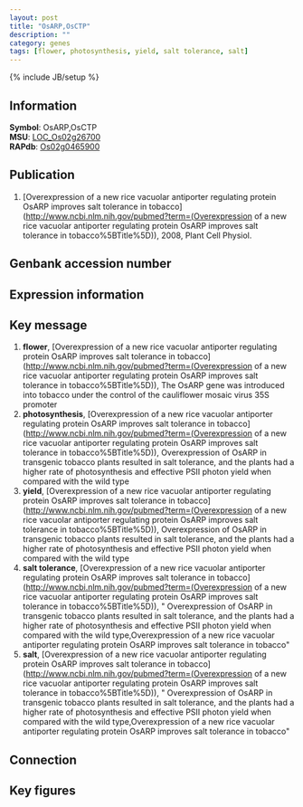 ```yaml
---
layout: post
title: "OsARP,OsCTP"
description: ""
category: genes
tags: [flower, photosynthesis, yield, salt tolerance, salt]
---
```

{% include JB/setup %}

## Information
__Symbol__: OsARP,OsCTP  
__MSU__: [LOC_Os02g26700](http://rice.plantbiology.msu.edu/cgi-bin/ORF_infopage.cgi?orf=LOC_Os02g26700)  
__RAPdb__: [Os02g0465900](http://rapdb.dna.affrc.go.jp/viewer/gbrowse_details/irgsp1?name=Os02g0465900)  

## Publication
1. [Overexpression of a new rice vacuolar antiporter regulating protein OsARP improves salt tolerance in tobacco](http://www.ncbi.nlm.nih.gov/pubmed?term=(Overexpression of a new rice vacuolar antiporter regulating protein OsARP improves salt tolerance in tobacco%5BTitle%5D)), 2008, Plant Cell Physiol.

## Genbank accession number

## Expression information

## Key message
1. __flower__, [Overexpression of a new rice vacuolar antiporter regulating protein OsARP improves salt tolerance in tobacco](http://www.ncbi.nlm.nih.gov/pubmed?term=(Overexpression of a new rice vacuolar antiporter regulating protein OsARP improves salt tolerance in tobacco%5BTitle%5D)),  The OsARP gene was introduced into tobacco under the control of the cauliflower mosaic virus 35S promoter
2. __photosynthesis__, [Overexpression of a new rice vacuolar antiporter regulating protein OsARP improves salt tolerance in tobacco](http://www.ncbi.nlm.nih.gov/pubmed?term=(Overexpression of a new rice vacuolar antiporter regulating protein OsARP improves salt tolerance in tobacco%5BTitle%5D)),  Overexpression of OsARP in transgenic tobacco plants resulted in salt tolerance, and the plants had a higher rate of photosynthesis and effective PSII photon yield when compared with the wild type
3. __yield__, [Overexpression of a new rice vacuolar antiporter regulating protein OsARP improves salt tolerance in tobacco](http://www.ncbi.nlm.nih.gov/pubmed?term=(Overexpression of a new rice vacuolar antiporter regulating protein OsARP improves salt tolerance in tobacco%5BTitle%5D)),  Overexpression of OsARP in transgenic tobacco plants resulted in salt tolerance, and the plants had a higher rate of photosynthesis and effective PSII photon yield when compared with the wild type
4. __salt tolerance__, [Overexpression of a new rice vacuolar antiporter regulating protein OsARP improves salt tolerance in tobacco](http://www.ncbi.nlm.nih.gov/pubmed?term=(Overexpression of a new rice vacuolar antiporter regulating protein OsARP improves salt tolerance in tobacco%5BTitle%5D)), " Overexpression of OsARP in transgenic tobacco plants resulted in salt tolerance, and the plants had a higher rate of photosynthesis and effective PSII photon yield when compared with the wild type,Overexpression of a new rice vacuolar antiporter regulating protein OsARP improves salt tolerance in tobacco"
5. __salt__, [Overexpression of a new rice vacuolar antiporter regulating protein OsARP improves salt tolerance in tobacco](http://www.ncbi.nlm.nih.gov/pubmed?term=(Overexpression of a new rice vacuolar antiporter regulating protein OsARP improves salt tolerance in tobacco%5BTitle%5D)), " Overexpression of OsARP in transgenic tobacco plants resulted in salt tolerance, and the plants had a higher rate of photosynthesis and effective PSII photon yield when compared with the wild type,Overexpression of a new rice vacuolar antiporter regulating protein OsARP improves salt tolerance in tobacco"

## Connection

## Key figures



